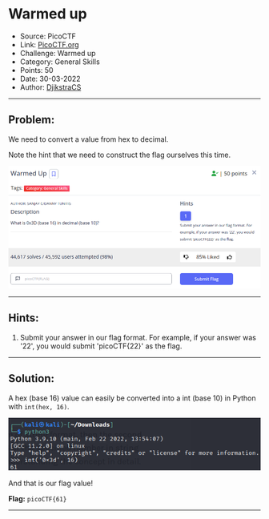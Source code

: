 # Warmed up
* Source: PicoCTF
* Link: [PicoCTF.org](https://picoctf.org/)
* Challenge: Warmed up
* Category: General Skills
* Points: 50
* Date: 30-03-2022
* Author: [DjikstraCS](https://github.com/DjikstraCS)

---
## Problem:
We need to convert a value from hex to decimal.

Note the hint that we need to construct the flag ourselves this time.

![](./attachments/Pasted%20image%2020220330160507.png)

---
## Hints:
1. Submit your answer in our flag format. For example, if your answer was '22', you would submit 'picoCTF{22}' as the flag.

---

## Solution:
A hex (base 16) value can easily be converted into a int (base 10) in Python with `int(hex, 16)`. 

![](./attachments/Pasted%20image%2020220330160805.png)

And that is our flag value!

**Flag:** `picoCTF{61}`

---
